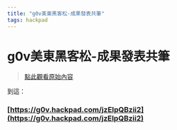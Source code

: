 ```yaml
---
title: "g0v美東黑客松-成果發表共筆"
tags: hackpad
---
```


# g0v美東黑客松-成果發表共筆

> [點此觀看原始內容](https://g0v.hackpad.tw/7ezBjqwuI7H)

到這：
### [https://g0v.hackpad.com/jzEIpQBzii2](https://g0v.hackpad.com/jzEIpQBzii2)



